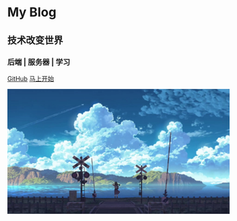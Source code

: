 # My Blog
## 技术改变世界
### 后端 | 服务器 | 学习



[<i class="iconfont icon-github"></i> GitHub](https://github.com/806373995/doc)
[马上开始 <i class="iconfont icon-down"></i>](#main)

<!-- background image -->
![](/_media/154716h3mn41aa94hvlaa5.jpeg)
